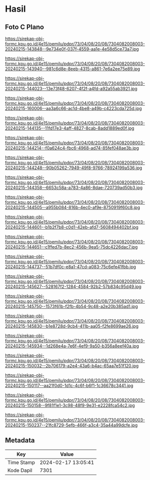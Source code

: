 # Hasil

## Foto C Plano

https://sirekap-obj-formc.kpu.go.id/4e15/pemilu/pdpr/73/04/08/20/08/7304082008003-20240215-143848--9e734e0f-037f-4559-aa1e-4e58d5ce73a7.jpg

https://sirekap-obj-formc.kpu.go.id/4e15/pemilu/pdpr/73/04/08/20/08/7304082008003-20240215-143940--981c6d8e-8eeb-4315-a861-7e6a2ee75e89.jpg

https://sirekap-obj-formc.kpu.go.id/4e15/pemilu/pdpr/73/04/08/20/08/7304082008003-20240215-144023--13e73f48-6207-4f2f-a4fd-a92a55ab3921.jpg

https://sirekap-obj-formc.kpu.go.id/4e15/pemilu/pdpr/73/04/08/20/08/7304082008003-20240215-160006--aa3a6c66-ac1d-4be8-a49b-c4223cda725d.jpg

https://sirekap-obj-formc.kpu.go.id/4e15/pemilu/pdpr/73/04/08/20/08/7304082008003-20240215-144135--11fd17e3-4aff-4827-8cab-8add1889ed0f.jpg

https://sirekap-obj-formc.kpu.go.id/4e15/pemilu/pdpr/73/04/08/20/08/7304082008003-20240215-144214--f0a624c4-fbc6-4968-ad74-85fef048ae3b.jpg

https://sirekap-obj-formc.kpu.go.id/4e15/pemilu/pdpr/73/04/08/20/08/7304082008003-20240215-144248--90b05262-7949-49f8-9766-78924199a536.jpg

https://sirekap-obj-formc.kpu.go.id/4e15/pemilu/pdpr/73/04/08/20/08/7304082008003-20240215-144358--6653c58a-a783-4a86-8dae-720739ad50b3.jpg

https://sirekap-obj-formc.kpu.go.id/4e15/pemilu/pdpr/73/04/08/20/08/7304082008003-20240215-144505--a955b084-816b-4ec0-af9e-8750919f60c8.jpg

https://sirekap-obj-formc.kpu.go.id/4e15/pemilu/pdpr/73/04/08/20/08/7304082008003-20240215-144601--b1b2f7b8-c0d1-42eb-afd7-5608494402bf.jpg

https://sirekap-obj-formc.kpu.go.id/4e15/pemilu/pdpr/73/04/08/20/08/7304082008003-20240215-144651--c1ffed7b-8ec2-456b-9ea5-75dc4226dac7.jpg

https://sirekap-obj-formc.kpu.go.id/4e15/pemilu/pdpr/73/04/08/20/08/7304082008003-20240215-144737--51b7df0c-e8a1-47cd-a083-75c6efe41fbb.jpg

https://sirekap-obj-formc.kpu.go.id/4e15/pemilu/pdpr/73/04/08/20/08/7304082008003-20240215-145627--528167f2-1284-4584-92b2-57b834c95d49.jpg

https://sirekap-obj-formc.kpu.go.id/4e15/pemilu/pdpr/73/04/08/20/08/7304082008003-20240215-145750--1573f61b-f2fb-4b54-9c48-a2e20b385ad1.jpg

https://sirekap-obj-formc.kpu.go.id/4e15/pemilu/pdpr/73/04/08/20/08/7304082008003-20240215-145830--b1e8728d-9cb4-411b-aa05-f2fe8699ae26.jpg

https://sirekap-obj-formc.kpu.go.id/4e15/pemilu/pdpr/73/04/08/20/08/7304082008003-20240215-145934--1d268e4a-7e6f-4ef9-9a50-b356a8eef40a.jpg

https://sirekap-obj-formc.kpu.go.id/4e15/pemilu/pdpr/73/04/08/20/08/7304082008003-20240215-150032--2b706179-a2e4-43a6-b4ac-65aa7e51f120.jpg

https://sirekap-obj-formc.kpu.go.id/4e15/pemilu/pdpr/73/04/08/20/08/7304082008003-20240215-150117--aa21f0d0-1d1c-4c6f-b6f1-1c36678c3441.jpg

https://sirekap-obj-formc.kpu.go.id/4e15/pemilu/pdpr/73/04/08/20/08/7304082008003-20240215-150158--9f81f1e1-3c98-48f9-9e31-e2228fca54c2.jpg

https://sirekap-obj-formc.kpu.go.id/4e15/pemilu/pdpr/73/04/08/20/08/7304082008003-20240215-150237--21fc8729-5efb-466f-a3c4-35a44a99dcfe.jpg


## Metadata

| Key        | Value               |
| ---------- | ------------------- |
| Time Stamp | 2024-02-17 13:05:41 |
| Kode Dapil | 7301                |



